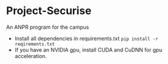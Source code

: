 # Project-Securise

An ANPR program for the campus

- Install all dependencies in requirements.txt <code>pip install -r reqirements.txt</code>
- If you have an NVIDIA gpu, install CUDA and CuDNN for gpu acceleration.
